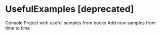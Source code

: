 # UsefulExamples [deprecated]
Console Project with useful samples from books
Add new samples from time to time
